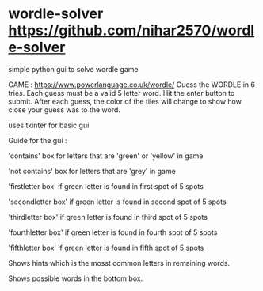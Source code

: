 # wordle-solver https://github.com/nihar2570/wordle-solver
simple python gui to solve wordle game

GAME : https://www.powerlanguage.co.uk/wordle/
Guess the WORDLE in 6 tries.
Each guess must be a valid 5 letter word. Hit the enter button to submit.
After each guess, the color of the tiles will change to show how close your guess was to the word.

uses tkinter for basic gui

Guide for the gui :

'contains' box for letters that are 'green' or 'yellow' in game

'not contains' box for letters that are 'grey' in game

'firstletter box' if green letter is found in first spot of 5 spots

'secondletter box' if green letter is found in second spot of 5 spots

'thirdletter box' if green letter is found in third spot of 5 spots

'fourthletter box' if green letter is found in fourth spot of 5 spots

'fifthletter box' if green letter is found in fifth spot of 5 spots

Shows hints which is the mosst common letters in remaining words.

Shows possible words in the bottom box.
